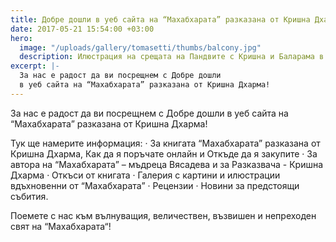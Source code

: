 ```yaml
---
title: Добре дошли в уеб сайта на “Махабхарата” разказана от Кришна Дхарма!
date: 2017-05-21 15:54:00 +03:00
hero:
  image: "/uploads/gallery/tomasetti/thumbs/balcony.jpg"
  description: Илюстрация на срещата на Пандвите с Кришна и Баларама в Дварака.
excerpt: |-
  За нас е радост да ви посрещнем с Добре дошли
  в уеб сайта на “Махабхарата” разказана от Кришна Дхарма!
---
```


За нас е радост да ви посрещнем с Добре дошли
в уеб сайта на “Махабхарата” разказана от Кришна Дхарма!

Тук ще намерите информация:
· За книгата “Махабхарата” разказана от Кришна Дхарма, Как да я поръчате онлайн и Откъде да я закупите
· За автора на “Махабхарата” – мъдреца Вясадева и за Разказвача - Кришна Дхарма
· Откъси от книгата
· Галерия с картини и илюстрации вдъхновенни от “Махабхарата”
· Рецензии
· Новини за предстоящи събития.

Поемете с нас към вълнуващия, величествен, възвишен и непреходен свят на “Махабхарата“!